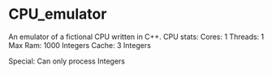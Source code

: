 # CPU_emulator
An emulator of a fictional CPU written in C++.
CPU stats:
Cores: 1
Threads: 1
Max Ram: 1000 Integers
Cache: 3 Integers

Special:
Can only process Integers
